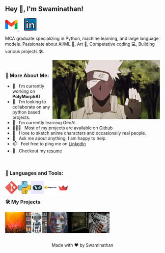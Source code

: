 ## Hey 👋, I'm Swaminathan!
  <a href="mailto:swamibhuvanesan@gmail.com">
    <img src="https://github.com/Swamibhuvanesan/Swamibhuvanesan/blob/main/Resourse/Icons/gmail.png" width="40" height="40" alt="Gmail">
  </a>
  <span>&emsp;</span>
  <a href="https://www.linkedin.com/in/swami--nathan/">
    <img src="https://github.com/Swamibhuvanesan/Swamibhuvanesan/blob/main/Resourse/Icons/linkedin.png" width="40" height="40" alt="LinkedIn">
  </a>

MCA graduate specializing in Python, machine learning, and large language models. Passionate about AI/ML 🤖, Art 🎨, Competetive coding 💻, Building various projects 🛠️. 

<img align="right" alt="GIF" src="https://github.com/Swamibhuvanesan/Swamibhuvanesan/blob/main/Resourse/kakashi-hatake-hello.gif" width="350px"/>

<br>

### 🧐 More About Me:

- 🔭 &nbsp; I’m currently working on **PolyMorphAI**
- 🤝 &nbsp; I’m looking to collaborate on any python based projects.
- 🌱 &nbsp; I’m currently learning GenAI. 
- 👨🏻‍💻 &nbsp; Most of my projects are available on [Github](https://github.com/Swamibhuvanesan?tab=repositories)
- 🎨 &nbsp; I love to sketch anime characters and occasionally real people.
- 💬 &nbsp; Ask me about anything, I am happy to help.
- 📫 &nbsp; Feel free to ping me on [LinkedIn](https://www.linkedin.com/in/swami--nathan/)
- 📝 &nbsp; Checkout my [resume](https://drive.google.com/file/d/1D3j2fr3o7ZWpIiRz5R23eXpdI7WoLMNZ/view?usp=sharing)

<br>

### 🔨 Languages and Tools:
<a href="https://git-scm.com/" target="_blank"> <img src="Resourse/Icons/Git.png" align="left" alt="git" height='42px'/> </a>

<a href="https://www.python.org" target="_blank"><img align="left" alt="Python" height ="42px" src="Resourse/Icons/Python.png"></a>

<a href="https://www.langchain.com/" target="_blank"> <img src="Resourse/Icons/LC.png" align="left" alt="git" height='42px'/> </a>

<a href="https://huggingface.co/" target="_blank"> <img src="Resourse/Icons/HF.png" align="left" alt="git" height='42px'/> </a>

<a href="https://streamlit.io/" target="_blank"> <img src="Resourse/Icons/Streamlit.png" align="left" alt="git" height='42px'/> </a>

<br>
<br>

### 🛠️ My Projects
<a href="https://github.com/Swamibhuvanesan/Image-classification-project" target="_blank"> <img alt="Celebrity Image Classifier" src="Resourse/Icons/cic.jpg" height="68" width="68" align="left"> </a>
<a href="https://github.com/Swamibhuvanesan/LLM-project/tree/main/!Custom%20Knowledge%20Base%20Chatbot" target="_blank"> <img alt="Custom Knowledge Base Chatbot" src="Resourse/Icons/CKcb.jpg"  height="68" width="68" align="left"> </a>
<a href="https://github.com/Swamibhuvanesan/PolyMorphAI" target="_blank"> <img alt="PolyMorphAI" src="Resourse/Icons/PolyMorphAI.jpg" height="68" width="68" align="left"> </a>
<a href="https://github.com/Swamibhuvanesan/EmpathyAura" target="_blank"> <img alt="EmpathyAura" src="Resourse/Icons/EmpathyAura.jpg" height="68" width="68" align="left"> </a>
<a href="https://github.com/Swamibhuvanesan/Alternative-Medicine-Recommendation-System-" target="_blank"> <img alt="Alternative-Medicine-Recommendation-System" src="Resourse/Icons/medicine-image.jpg" height="68" width="68" align="left"> </a>

<br>
<br>
<br>
<br>
<br>

<p align="center">
  Made with ❤️ by Swaminathan
</p>
